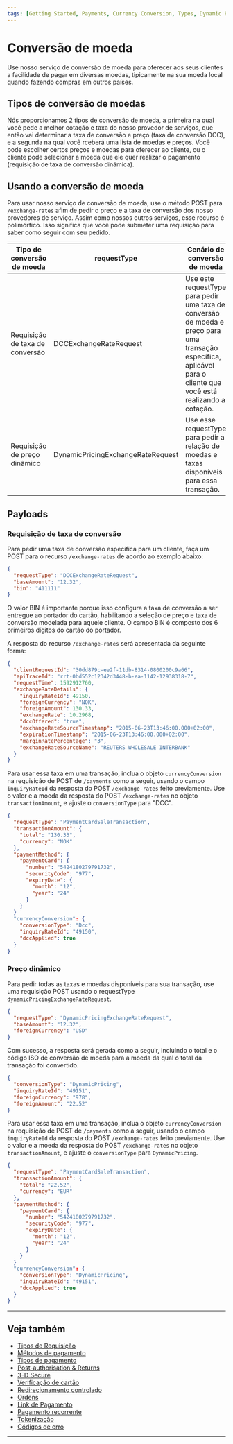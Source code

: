 ```yaml
---
tags: [Getting Started, Payments, Currency Conversion, Types, Dynamic Pricing]
---
```


# Conversão de moeda

Use nosso serviço de conversão de moeda para oferecer aos seus clientes a facilidade de pagar em diversas moedas, tipicamente na sua moeda local quando fazendo compras em outros países.

## Tipos de conversão de moedas

Nós proporcionamos 2 tipos de conversão de moeda, a primeira na qual você pede a melhor cotação e taxa do nosso provedor de serviços, que então vai determinar a taxa de conversão e preço (taxa de conversão DCC), e a segunda na qual você rceberá uma lista de moedas e preços. Você pode escolher certos preços e moedas para oferecer ao cliente, ou o cliente pode selecionar a moeda que ele quer realizar o pagamento (requisição de taxa de conversão dinâmica).

## Usando a conversão de moeda

Para usar nosso serviço de conversão de moeda, use o método POST para ``/exchange-rates`` afim de pedir o preço e a taxa de conversão dos nosso provedores de serviço. Assim como nossos outros serviços, esse recurso é polimórfico. Isso significa que você pode submeter uma requisição para saber como seguir com seu pedido.

| **Tipo de conversão de moeda**  | **requestType**                   | **Cenário de conversão de moeda**                                                                                                                                  |
|---------------------------------|-----------------------------------|--------------------------------------------------------------------------------------------------------------------------------------------------------------------|
| Requisição de taxa de conversão | DCCExchangeRateRequest            | Use este requestType para pedir uma taxa de conversão de moeda e preço para uma transação específica, aplicável para o cliente que você está realizando a cotação. |
| Requisição de preço dinâmico    | DynamicPricingExchangeRateRequest | Use esse requestType para pedir a relação de moedas e taxas disponíveis para essa transação.                                                                       |

## Payloads

### Requisição de taxa de conversão

Para pedir uma taxa de conversão específica para um cliente, faça um POST para o recurso ```/exchange-rates``` de acordo ao exemplo abaixo:

```json
{
  "requestType": "DCCExchangeRateRequest",
  "baseAmount": "12.32",
  "bin": "411111"
}
```

O valor BIN é importante porque isso configura a taxa de conversão a ser entregue ao portador do cartão, habilitando a seleção de preço e taxa de conversão modelada para aquele cliente. O campo BIN é composto dos 6 primeiros dígitos do cartão do portador.

A resposta do recurso ```/exchange-rates``` será apresentada da seguinte forma:

```json
{
  "clientRequestId": "30dd879c-ee2f-11db-8314-0800200c9a66",
  "apiTraceId": "rrt-0bd552c12342d3448-b-ea-1142-12938318-7",
  "requestTime": 1592912760,
  "exchangeRateDetails": {
    "inquiryRateId": 49150,
    "foreignCurrency": "NOK",
    "foreignAmount": 130.33,
    "exchangeRate": 10.2968,
    "dccOffered": "true",
    "exchangeRateSourceTimestamp": "2015-06-23T13:46:00.000+02:00",
    "expirationTimestamp": "2015-06-23T13:46:00.000+02:00",
    "marginRatePercentage": "3",
    "exchangeRateSourceName": "REUTERS WHOLESALE INTERBANK"
  }
}
```
Para usar essa taxa em uma transação, inclua o objeto ```currencyConversion``` na requisição de POST de ```/payments``` como a seguir, usando o campo ```inquiryRateId``` da resposta do POST ```/exchange-rates``` feito previamente. Use o valor e a moeda da resposta do POST ```/exchange-rates``` no objeto ```transactionAmount```, e ajuste o ```conversionType``` para "DCC".

```json
{
  "requestType": "PaymentCardSaleTransaction",
  "transactionAmount": {
    "total": "130.33",
    "currency": "NOK"
  },
  "paymentMethod": {
    "paymentCard": {
      "number": "5424180279791732",
      "securityCode": "977",
      "expiryDate": {
        "month": "12",
        "year": "24"
      }
    }
  }
  "currencyConversion": {
    "conversionType": "Dcc",
    "inquiryRateId": "49150",
    "dccApplied": true
  }
}
```

### Preço dinâmico

Para pedir todas as taxas e moedas disponíveis para sua transação, use uma requisição POST usando o requestType ```dynamicPricingExchangeRateRequest```.

```json
{
  "requestType": "DynamicPricingExchangeRateRequest",
  "baseAmount": "12.32",
  "foreignCurrency": "USD"
}
```

Com sucesso, a resposta será gerada como a seguir, incluindo o total e o código ISO de conversão de moeda para a moeda da qual o total da transação foi convertido.

```json
{
  "conversionType": "DynamicPricing",
  "inquiryRateId": "49151",
  "foreignCurrency": "978",
  "foreignAmount": "22.52"
}
```
Para usar essa taxa em uma transação, inclua o objeto ```currencyConversion``` na requisição de POST de ```/payments``` como a seguir, usando o campo ```inquiryRateId``` da resposta do POST ```/exchange-rates``` feito previamente. Use o valor e a moeda da resposta do POST ```/exchange-rates``` no objeto ```transactionAmount```, e ajuste o ```conversionType``` para ```DynamicPricing```.

```json
{
  "requestType": "PaymentCardSaleTransaction",
  "transactionAmount": {
    "total": "22.52",
    "currency": "EUR"
  },
  "paymentMethod": {
    "paymentCard": {
      "number": "5424180279791732",
      "securityCode": "977",
      "expiryDate": {
        "month": "12",
        "year": "24"
      }
    }
  }
  "currencyConversion": {
    "conversionType": "DynamicPricing",
    "inquiryRateId": "49151",
    "dccApplied": true
  }
}
```

---

## Veja também

- [Tipos de Requisição](?path=docs/portuguese/payments/3-1-tipos-requisição.md)
- [Métodos de pagamento](?path=docs/portuguese/payments/3-2-metodos-pagamento.md)
- [Tipos de pagamento](?path=docs/portuguese/payments/3-3-tipos-pagamento.md)
- [Post-authorisation & Returns](?path=docs/portuguese/payments/3-4-post-auth.md)
- [3-D Secure](?path=docs/portuguese/payments/3-5-3d-secure.md)
- [Verificação de cartão](?path=docs/portuguese/payments/3-6-verificação-cartão.md)
- [Redirecionamento controlado](?path=docs/portuguese/payments/3-8-redirecionamento-controlado.md)
- [Ordens](?path=docs/portuguese/payments/3-9-ordens.md)
- [Link de Pagamento](?path=docs/portuguese/payments/3-10-link-pagamento.md)
- [Pagamento recorrente](?path=docs/portuguese/payments/3-11-pagamento-recorrente.md)
- [Tokenização](?path=docs/portuguese/payments/3-12-tokenização.md)
- [Códigos de erro](?path=docs/portuguese/payments/3-13-codigos-erro.md)

---
